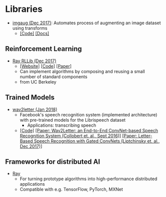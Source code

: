 # Libraries

- [imgaug (Dec 2017)](https://github.com/aleju/imgaug): Automates process of augmenting an image dataset using transforms
	- [[Code]](https://github.com/aleju/imgaug) [[Docs]](http://imgaug.readthedocs.io/en/latest/)

## Reinforcement Learning
- [Ray RLLib (Dec 2017)](http://ray.readthedocs.io/en/latest/rllib.html)	
	- [[Website]](http://ray.readthedocs.io/en/latest/rllib.html) [[Code]](https://github.com/ray-project/ray/tree/master/python/ray/rllib) [[Paper]](https://arxiv.org/abs/1712.09381)
	- Can implement algorithms by composing and reusing a small number of standard components
	- from UC Berkeley

## Trained Models
- [wav2letter (Jan 2018)](https://github.com/facebookresearch/wav2letter)
	- Facebook's speech recognition system (implemented architecture) with pre-trained models for the Librispeech dataset
		- Applications: transcribing speech
	- [[Code]](https://github.com/facebookresearch/wav2letter) [[Paper: Wav2Letter: an End-to-End ConvNet-based Speech Recognition System (Collobert et. al., Sept 2016)]](https://arxiv.org/abs/1609.03193) [[Paper: Letter-Based Speech Recognition with Gated ConvNets (Liptchinsky et. al., Dec 2017)]](https://arxiv.org/abs/1712.09444)


## Frameworks for distributed AI
- [Ray](http://bair.berkeley.edu/blog/2018/01/09/ray/?utm_campaign=Revue%20newsletter&utm_medium=Newsletter&utm_source=The%20Wild%20Week%20in%20AI)
	- For turning prototype algorithms into high-performance distributed applications
	- Compatible with e.g. TensorFlow, PyTorch, MXNet